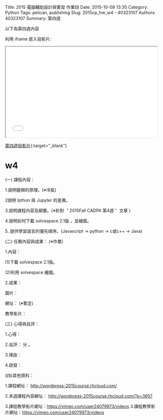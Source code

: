 Title: 2015 電腦輔助設計與實習 作業四
Date: 2015-10-08 13:30
Category: Python
Tags: pelican, publishing
Slug: 2015cp_hw_w4 -  40323107
Authors: 40323107
Summary: 第四週

以下為第四週內容

利用 iframe 嵌入投影片:

<iframe src="simplest4.html" width="500" height="300"></iframe>

[第四週投影片](simplest4.html){:target="_blank"}

w4
============

(一) 課程內容：

1.說明變頻的原理。(※冷氣)

2說明 Ipthon 與 Jupyter 的差異。

3.說明課程內容及綱要。(※針對〝 2015Fall CADPA 第4週 〞文章 )

4.說明如何下載 solvespace 2.1版 ，並繪圖。

5..提供學習語言的優先順序。(Javascript → python → c或c++ → Java)

(二) 任務內容與成果： (※作業)

1.內容：

(1)下載 solvespace 2.1版。

(2)利用 solvespace 繪圖。

2.成果：

圖片：

網址： (※暫定)

教學影片：

(三) 心得與自評：

1.心得：    

2.自評： 分 。

3.理由： 

4.啟發： 

(四)其他資料： 

1.課程網址： http://wordpress-2015course.rhcloud.com/

2.本週課程內容網址： http://wordpress-2015course.rhcloud.com/?p=3657

3.課程教學影片網址：https://vimeo.com/user24079973/videos 
3.課程教學影片網址：https://vimeo.com/user24079973/videos 


